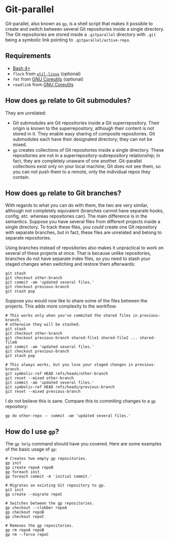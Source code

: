 # Git-parallel

Git-parallel, also known as `gp`, is a shell script that makes it possible to
create and switch between several Git repositories inside a single directory.
The Git repositories are stored inside a `.gitparallel` directory with `.git`
being a symbolic link pointing to `.gitparallel/active-repo`.

## Requirements

 * [Bash 4+](https://www.gnu.org/software/bash/)
 * `flock` from [`util-linux`](/karelzak/util-linux) (optional)
 * `fmt` from [GNU Coreutils][] (optional)
 * `readlink` from [GNU Coreutils][]

[GNU Coreutils]: http://www.gnu.org/software/coreutils/coreutils.html

## How does `gp` relate to Git submodules?

They are unrelated:

* Git submodules are Git repositories inside a Git superrepository. Their
	origin is known to the superrepository, although their content is not stored
	in it. They enable easy sharing of composite repositories. Git submodules
	each have their designated directory; they can not be mixed.
* `gp` creates collections of Git repositories inside a single directory. These
	repositories are not in a superrepository-subrepository relationship; in
	fact, they are completely unaware of one another. Git-parallel collections
	exist only on your local machine; Git does not see them, so you can not push
	them to a remote, only the individual repos they contain.

## How does `gp` relate to Git branches?

With regards to what you can do with them, the two are very similar, although
not completely equivalent (branches cannot have separate hooks, config, etc.
whereas repositories can). The main difference is in the semantics. Suppose you
have several files from different projects inside a single directory.  To track
these files, you _could_ create one Git repository with separate branches, but
in fact, these files are unrelated and belong to separate repositories.

Using branches instead of repositories also makes it unpractical to work on
several of these projects at once. That is because unlike repositories,
branches do not have separate index files, so you need to stash your staged
changes when switching and restore them afterwards:

	git stash
	git checkout other-branch
	git commit -am 'updated several files.'
	git checkout previous-branch
	git stash pop

Suppose you would now like to share some of the files between the projects.
This adds more complexity to the workflow:

	# This works only when you've commited the shared files in previous-branch,
	# otherwise they will be stashed.
	git stash
	git checkout other-branch
	git checkout previous-branch shared-file1 shared-file2 ... shared-fileN
	git commit -am 'updated several files.'
	git checkout previous-branch
	git stash pop

	# This always works, but you lose your staged changes in previous-branch.
	git symbolic-ref HEAD refs/heads/other-branch
	git reset --mixed other-branch
	git commit -am 'updated several files.'
	git symbolic-ref HEAD refs/heads/previous-branch
	git reset --mixed previous-branch

I do not believe this is sane. Compare this to commiting changes to a `gp`
repository:

	gp do other-repo -- commit -am 'updated several files.'

## How do I use `gp`?
The `gp help` command should have you covered. Here are some examples of the
basic usage of `gp`:

	# Creates two empty gp repositories.
	gp init
	gp create repoA repoB
	gp foreach init
	gp foreach commit -m 'initial commit.'

	# Migrates an existing Git repository to gp.
	git init
	gp create --migrate repoC

	# Switches between the gp repositories.
	gp checkout --clobber repoA
	gp checkout repoB
	gp checkout repoC

	# Removes the gp repositories.
	gp rm repoA repoB
	gp rm --force repoC
